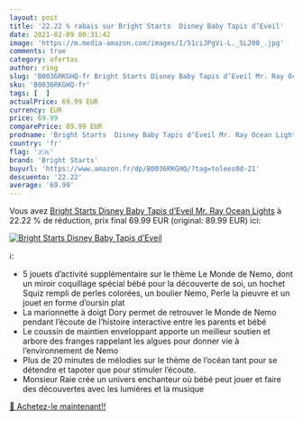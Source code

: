 ```yaml
---
layout: post
title: '22.22 % rabais sur Bright Starts  Disney Baby Tapis d’Eveil'
date: 2021-02-09 00:31:42
image: 'https://m.media-amazon.com/images/I/51ciJPgVi-L._SL200_.jpg'
comments: true
category: ofertas
author: ring
slug: 'B0036RKGHQ-fr Bright Starts Disney Baby Tapis d’Eveil Mr. Ray Ocean Lights'
sku: 'B0036RKGHQ-fr'
tags: [  ]
actualPrice: 69.99 EUR
currency: EUR
price: 69.99
comparePrice: 89.99 EUR
prodname: 'Bright Starts  Disney Baby Tapis d’Eveil Mr. Ray Ocean Lights'
country: 'fr'
flag: '🇫🇷'
brand: 'Bright Starts'
buyurl: 'https://www.amazon.fr/dp/B0036RKGHQ/?tag=tolees0d-21'
descuento: '22.22'
average: '69.99'
---
```


Vous avez [Bright Starts  Disney Baby Tapis d’Eveil Mr. Ray Ocean Lights](https://www.amazon.fr/dp/B0036RKGHQ/?tag=tolees0d-21)  à  22.22 % de réduction, prix final  69.99 EUR (original: 89.99 EUR) ici:

[![Bright Starts  Disney Baby Tapis d’Eveil](https://m.media-amazon.com/images/I/51ciJPgVi-L._SL200_.jpg)](https://www.amazon.fr/dp/B0036RKGHQ/?tag=tolees0d-21)

ℹ️:

- 5 jouets d’activité supplémentaire sur le thème Le Monde de Nemo, dont un miroir coquillage spécial bébé pour la découverte de soi, un hochet Squiz rempli de perles colorées, un boulier Nemo, Perle la pieuvre et un jouet en forme d’oursin plat
- La marionnette à doigt Dory permet de retrouver le Monde de Nemo pendant l’écoute de l’histoire interactive entre les parents et bébé
- Le coussin de maintien enveloppant apporte un meilleur soutien et arbore des franges rappelant les algues pour donner vie à l’environnement de Nemo
- Plus de 20 minutes de mélodies sur le thème de l’océan tant pour se détendre et tapoter que pour stimuler l’écoute.
- Monsieur Raie crée un univers enchanteur où bébé peut jouer et faire des découvertes avec les lumières et la musique

[🛒 Achetez-le maintenant!!](https://www.amazon.fr/dp/B0036RKGHQ/?tag=tolees0d-21)
